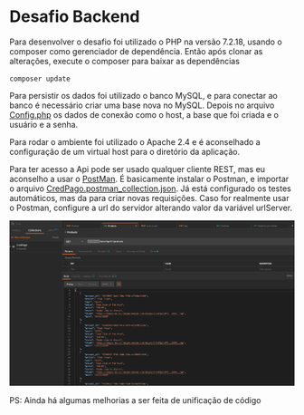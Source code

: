 # Desafio Backend

Para desenvolver o desafio foi utilizado o PHP na versão 7.2.18, usando o composer como gerenciador de dependência. Então após clonar as alterações, execute o composer para baixar as dependências

```
composer update
```
Para persistir os dados foi utilizado o banco MySQL, e para conectar ao banco é necessário criar uma base nova no MySQL. Depois no arquivo [Config.php](app/Config.php) os dados de conexão como o host, a base que foi criada e o usuário e a senha.

Para rodar o ambiente foi utilizado o Apache 2.4 e é aconselhado a configuração de um virtual host para o diretório da aplicação.

Para ter acesso a Api pode ser usado qualquer cliente REST, mas eu aconselho a usar o [PostMan](https://www.getpostman.com/downloads/). É basicamente instalar o Postman, e importar o arquivo [CredPago.postman_collection.json](CredPago.postman_collection.json). Já está configurado os testes automáticos, mas da para criar novas requisições. Caso for realmente usar o Postman, configure a url do servidor alterando valor da variável urlServer.

![Alteração da variável no postman](variavel_postman.gif)

PS: Ainda há algumas melhorias a ser feita de unificação de código